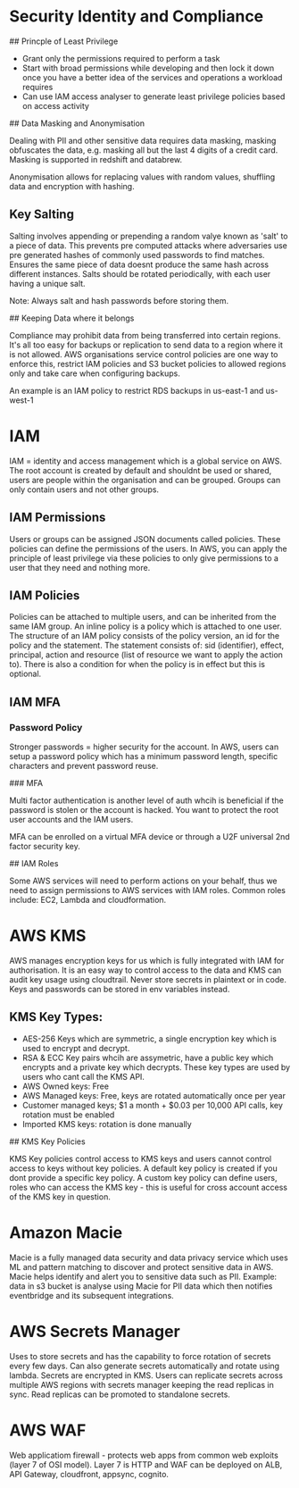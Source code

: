 # Security Identity and Compliance 

## Princple of Least Privilege

- Grant only the permissions required to perform a task 
- Start with broad permissions while developing and then lock it down once you have a better idea of the services and operations a workload requires
- Can use IAM access analyser to generate least privilege policies based on access activity

## Data Masking and Anonymisation 

Dealing with PII and other sensitive data requires data masking, masking obfuscates the data, e.g. masking all but the last 4 digits of a credit card. Masking is supported in redshift and databrew. 

Anonymisation allows for replacing values with random values, shuffling data and encryption with hashing. 

## Key Salting 

Salting involves appending or prepending a random valye known as 'salt' to a piece of data. This prevents pre computed attacks where adversaries use pre generated hashes of commonly used passwords to find matches. Ensures the same piece of data doesnt produce the same hash across different instances. Salts should be rotated periodically, with each user having a unique salt. 

Note: Always salt and hash passwords before storing them. 

## Keeping Data where it belongs 

Compliance may prohibit data from being transferred into certain regions. It's all too easy for backups or replication to send data to a region where it is not allowed. AWS organisations service control policies are one way to enforce this, restrict IAM policies and S3 bucket policies to allowed regions only and take care when configuring backups. 

An example is an IAM policy to restrict RDS backups in us-east-1 and us-west-1

# IAM 

IAM = identity and access management which is a global service on AWS. The root account is created by default and shouldnt be used or shared, users are people within the organisation and can be grouped. Groups can only contain users and not other groups. 

## IAM Permissions 

Users or groups can be assigned JSON documents called policies. These policies can define the permissions of the users. In AWS, you can apply the principle of least privilege via these policies to only give permissions to a user that they need and nothing more. 

## IAM Policies 

Policies can be attached to multiple users, and can be inherited from the same IAM group. An inline policy is a policy which is attached to one user. The structure of an IAM policy consists of the policy version, an id for the policy and the statement. The statement consists of: sid (identifier), effect, principal, action and resource (list of resource we want to apply the action to). There is also a condition for when the policy is in effect but this is optional.

## IAM MFA 

### Password Policy 

Stronger passwords = higher security for the account. In AWS, users can setup a password policy which has a minimum password length, specific characters and prevent password reuse. 

### MFA 

Multi factor authentication is another level of auth whcih is beneficial if the password is stolen or the account is hacked. You want to protect the root user accounts and the IAM users. 

MFA can be enrolled on a virtual MFA device  or through a U2F universal 2nd factor security key. 

## IAM Roles

Some AWS services will need to perform actions on your behalf, thus we need to assign permissions to AWS services with IAM roles. Common roles include: EC2, Lambda and cloudformation. 

# AWS KMS 

AWS manages encryption keys for us which is fully integrated with IAM for authorisation. It is an easy way to control access to the data and KMS can audit key usage using cloudtrail. Never store secrets in plaintext or in code. Keys and passwords can be stored in env variables instead. 

## KMS Key Types: 

- AES-256 Keys which are symmetric, a single encryption key which is used to encrypt and decrypt.
- RSA & ECC Key pairs whcih are assymetric, have a public key which encrypts and a private key which decrypts. These key types are used by users who cant call the KMS API. 
- AWS Owned keys: Free
- AWS Managed keys: Free, keys are rotated automatically once per year
- Customer managed keys; $1 a month + $0.03 per 10,000 API calls, key rotation must be enabled 
- Imported KMS keys: rotation is done manually 

## KMS Key Policies 

KMS Key policies control access to KMS keys and users cannot control access to keys without key policies. A default key policy is created if you dont provide a specific key policy. A custom key policy can define users, roles who can access the KMS key - this is useful for cross account access of the KMS key in question. 

# Amazon Macie

Macie is a fully managed data security and data privacy service which uses ML and pattern matching to discover and protect sensitive data in AWS. Macie helps identify and alert you to sensitive data such as PII. Example: data in s3 bucket is analyse using Macie for PII data which then notifies eventbridge and its subsequent integrations. 

# AWS Secrets Manager 

Uses to store secrets and has the capability to force rotation of secrets every few days. Can also generate secrets automatically and rotate using lambda. Secrets are encrypted in KMS. Users can replicate secrets across multiple AWS regions with secrets manager keeping the read replicas in sync. Read replicas can be promoted to standalone secrets. 

# AWS WAF 

Web applicatiom firewall - protects web apps from common web exploits (layer 7 of OSI model). Layer 7 is HTTP and WAF can be deployed on ALB, API Gateway, cloudfront, appsync, cognito. 